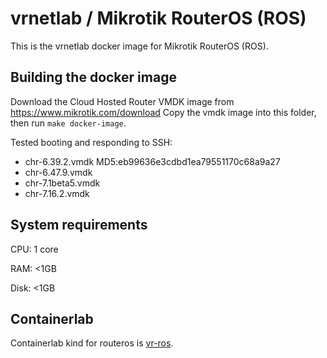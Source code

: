 # vrnetlab / Mikrotik RouterOS (ROS)

This is the vrnetlab docker image for Mikrotik RouterOS (ROS).

## Building the docker image
Download the Cloud Hosted Router VMDK image from https://www.mikrotik.com/download
Copy the vmdk image into this folder, then run `make docker-image`.

Tested booting and responding to SSH:
 * chr-6.39.2.vmdk   MD5:eb99636e3cdbd1ea79551170c68a9a27
 * chr-6.47.9.vmdk
 * chr-7.1beta5.vmdk
 * chr-7.16.2.vmdk


## System requirements
CPU: 1 core

RAM: <1GB

Disk: <1GB

## Containerlab
Containerlab kind for routeros is [vr-ros](https://containerlab.srlinux.dev/manual/kinds/vr-ros/).
